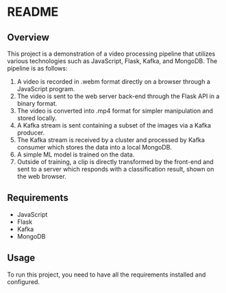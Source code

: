 # README

## Overview
This project is a demonstration of a video processing pipeline that utilizes various technologies such as JavaScript, Flask, Kafka, and MongoDB. The pipeline is as follows:
1. A video is recorded in .webm format directly on a browser through a JavaScript program.
2. The video is sent to the web server back-end through the Flask API in a binary format.
3. The video is converted into .mp4 format for simpler manipulation and stored locally.
4. A Kafka stream is sent containing a subset of the images via a Kafka producer.
5. The Kafka stream is received by a cluster and processed by Kafka consumer which stores the data into a local MongoDB.
6. A simple ML model is trained on the data.
7. Outside of training, a clip is directly transformed by the front-end and sent to a server which responds with a classification result, shown on the web browser.

## Requirements
- JavaScript
- Flask
- Kafka
- MongoDB

## Usage
To run this project, you need to have all the requirements installed and configured. 
 
